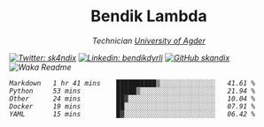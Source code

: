 <h1 align="center"> Bendik Lambda </h1>
<p align="center"><em>Technician <a href="http://www.uia.no">University of Agder</a></p>



[![Twitter: sk4ndix](https://img.shields.io/twitter/follow/sk4ndix?style=social)](https://twitter.com/sk4ndix)
[![Linkedin: bendikdyrli](https://img.shields.io/badge/-bendikdyrli-blue?style=flat-square&logo=Linkedin&logoColor=white&link=https://www.linkedin.com/in/bendikdyrli/)](https://www.linkedin.com/in/bendikdyrli/)
[![GitHub skandix](https://img.shields.io/github/followers/skandix?label=follow&style=social)](https://github.com/skandix)
![Waka Readme](https://github.com/skandix/skandix/workflows/Waka%20Readme/badge.svg)


<!--START_SECTION:waka-->
```text
Markdown   1 hr 41 mins    ██████████▒░░░░░░░░░░░░░░   41.61 % 
Python     53 mins         █████▒░░░░░░░░░░░░░░░░░░░   21.94 % 
Other      24 mins         ██▓░░░░░░░░░░░░░░░░░░░░░░   10.04 % 
Docker     19 mins         ██░░░░░░░░░░░░░░░░░░░░░░░   07.91 % 
YAML       15 mins         █▓░░░░░░░░░░░░░░░░░░░░░░░   06.42 % 
```
<!--END_SECTION:waka-->
